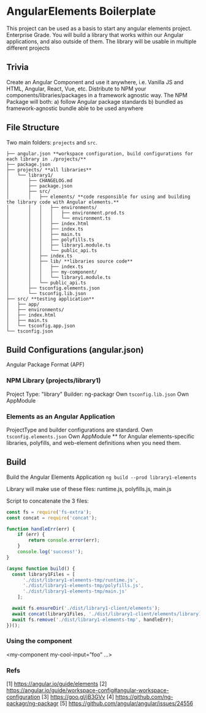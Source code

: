 # AngularElements Boilerplate

This project can be used as a basis to start any angular elements project.
Enterprise Grade.
You will build a library that works within our Angular applications, and also outside of them.
The library will be usable in multiple different projects

## Trivia

Create an Angular Component and use it anywhere, i.e. Vanilla JS and HTML, Angular, React, Vue, etc.
Distribute to NPM your components/libraries/packages in a framework agnostic way.
The NPM Package will both:
a) follow Angular package standards
b) bundled as framework-agnostic bundle able to be used anywhere

## File Structure

Two main folders: `projects` and `src`.

```
├── angular.json **workspace configuration, build configurations for each library in ./projects/**
├── package.json
├── projects/ **all libraries**
│   └── library1/
│       ├── CHANGELOG.md
│       ├── package.json
│       ├── src/
│       │   ├── elements/ **code responsible for using and building the library code with Angular elements.**
│       │   │   ├── environments/
│       │   │   │   ├── environment.prod.ts
│       │   │   │   └── environment.ts
│       │   │   ├── index.html
│       │   │   ├── index.ts
│       │   │   ├── main.ts
│       │   │   ├── polyfills.ts
│       │   │   ├── library1.module.ts
│       │   │   └── public_api.ts
│       │   ├── index.ts
│       │   ├── lib/ **libraries source code**
│       │   │   ├── index.ts
│       │   │   ├── my-component/
│       │   │   └── library1.module.ts
│       │   └── public_api.ts
│       ├── tsconfig.elements.json
│       └── tsconfig.lib.json
├── src/ **testing application**
│   ├── app/
│   ├── environments/
│   ├── index.html
│   ├── main.ts
│   └── tsconfig.app.json
└── tsconfig.json
```

## Build Configurations (angular.json)

Angular Package Format (APF)

### NPM Library (projects/library1)

Project Type: "library"
Builder: ng-packagr
Own `tsconfig.lib.json`
Own AppModule

### Elements as an Angular Application

ProjectType and builder configurations are standard.
Own `tsconfig.elements.json`
Own AppModule ** for Angular elements-specific libraries, polyfills, and web-element definitions when you need them.

## Build
Build the Angular Elements Application
`ng build --prod library1-elements`

Library will make use of these files: runtime.js, polyfills.js, main.js

Script to concatenate the 3 files:

```js
const fs = require('fs-extra');
const concat = require('concat');

function handleErr(err) {
    if (err) {
        return console.error(err);
    }
    console.log('success!');
}

(async function build() {
  const library1Files = [
      './dist/library1-elements-tmp/runtime.js',
      './dist/library1-elements-tmp/polyfills.js',
      './dist/library1-elements-tmp/main.js'
    ];

  await fs.ensureDir('./dist/library1-client/elements');
  await concat(library1Files, './dist/library1-client/elements/library1.js');
  await fs.remove('./dist/library1-elements-tmp', handleErr);
})();
```

### Using the component
<my-component my-cool-input=”foo” …></my-component>

### Refs
[1] https://angular.io/guide/elements
[2] https://angular.io/guide/workspace-config#angular-workspace-configuration
[3] https://goo.gl/jB3GVv
[4] https://github.com/ng-packagr/ng-packagr
[5] https://github.com/angular/angular/issues/24556
